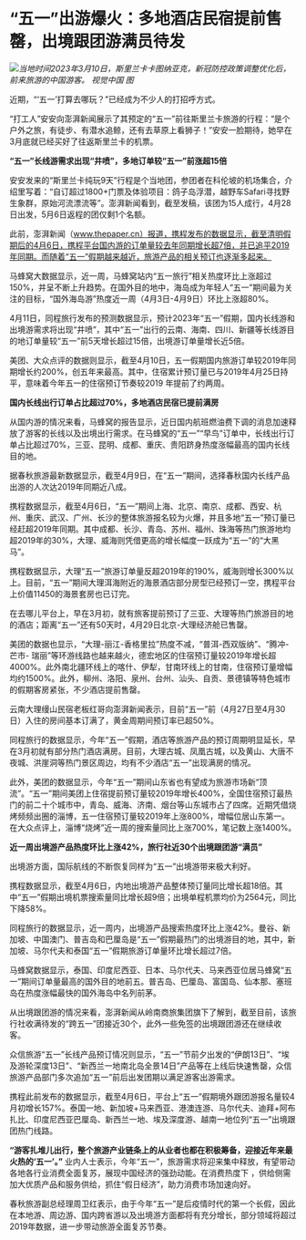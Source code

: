 # “五一”出游爆火：多地酒店民宿提前售罄，出境跟团游满员待发

![](https://inews.gtimg.com/om_bt/OyYxUkg4smcrehovMge6rIU7Zm4c8-oz4tvunZnQzUki4AA/1000)_当地时间2023年3月10日，斯里兰卡卡图纳亚克，新冠防控政策调整优化后，前来旅游的中国游客。
视觉中国 图_

近期，“‘五一’打算去哪玩？”已经成为不少人的打招呼方式。

“打工人”安安向澎湃新闻展示了其预定的“五一”前往斯里兰卡旅游的行程：“是个户外之旅，有徒步、有潜水追鲸，还有去草原上看狮子！”安安一脸期待，她早在3月底就已经买好了往返斯里兰卡的机票。

**“五一”长线游需求出现“井喷”，多地订单较“五一”前涨超15倍**

安安发来的“斯里兰卡纯玩9天”行程是个当地团，参团者在科伦坡的机场集合，介绍里写着：“自订超过1800+门票及体验项目：鸽子岛浮潜，越野车Safari寻找野生象群，原始河流漂流等”。澎湃新闻看到，截至发稿，该团为15人成行，4月28日出发，5月6日返程的团仅剩1个名额。

此前，澎湃新闻（www.thepaper.cn）报道，携程发布的数据显示，截至清明假期后的4月6日，携程平台国内游的订单量较去年同期增长超7倍，并已追平2019年同期。而随着“五一”假期越来越近，旅游产品的相关预订也逐渐多起来。

马蜂窝大数据显示，近一周，马蜂窝站内“五一旅行”相关热度环比上涨超过150%，并呈不断上升趋势。在国外目的地中，海岛成为年轻人“五一”期间最为关注的目标，“国外海岛游”热度近一周（4月3日-4月9日）环比上涨超80%。

4月11日，同程旅行发布的预测数据显示，预计2023年“五一”假期，国内长线游和出境游需求将出现“井喷”，其中“五一”出行的云南、海南、四川、新疆等长线游目的地订单量较“五一”前5天增长超过15倍，出境游订单量增长近5倍。

美团、大众点评的数据则显示，截至4月10日，五一假期国内旅游订单较2019年同期增长约200%，创五年来最高。其中，住宿累计预订量已与2019年4月25日持平，意味着今年五一的住宿预订节奏较2019
年提前了约两周。

**国内长线出行订单占比超过70%，多地酒店民宿已提前满房**

从国内游的情况来看，马蜂窝的报告显示，近日国内航班燃油费下调的消息加速释放了游客的长线以及出境出行需求。在马蜂窝的“五一”“早鸟”订单中，长线出行订单占比超过70%，三亚、昆明、成都、重庆、贵阳跻身热度涨幅最高的国内长线目的地。

据春秋旅游最新数据显示，截至4月9日，在“五一”期间，选择春秋国内长线产品出游的人次达2019年同期近八成。

携程数据显示，截至4月6日，“五一”期间上海、北京、南京、成都、西安、杭州、重庆、武汉、广州、长沙的整体旅游报名较为火爆，并且多地“五一”预订量已经赶超2019年同期。其中成都、长沙、青岛、苏州、福州、珠海等热门旅游地均超2019年的30%，大理、威海则凭借更高的增长幅度一跃成为“五一”的“大黑马”。

携程数据显示，大理“五一”旅游订单量反超2019年的190%，威海则增长300%以上。目前，“五一”期间大理洱海附近的海景酒店部分房型已经预订一空，携程平台上价值11450的海景套房也已订完。

在去哪儿平台上，早在3月初，就有旅客提前预订了三亚、大理等热门旅游目的地的酒店；距离“五一”还有50天时，4月29日北京-大理经济舱已售罄。

美团的数据也显示，“大理-丽江-香格里拉”热度不减，“普洱-西双版纳”、“腾冲-芒市-
瑞丽”等环游线路也越来越火，德宏地区的住宿预订量较2019年增长超4000%。此外南北疆环线上的喀什、伊犁，甘南环线上的甘南，住宿预订量增幅均约1500%。此外，柳州、洛阳、泉州、台州、汕头、自贡、景德镇等特色城市的假期客房紧张，不少酒店提前售罄。

云南大理缦山民宿老板红哥向澎湃新闻表示，目前“五一”前（4月27日至4月30日）入住的房间基本订满了，黄金周期间预订率已超50%。

同程旅行的数据显示，今年“五一”假期，酒店等旅游产品的预订周期明显延长，早在3月初就有部分热门酒店满房。目前，大理古城、凤凰古城，以及黄山、大唐不夜城、洪崖洞等热门景区周边，均有不少酒店“五一”出现满房的情况。

此外，美团的数据显示，今年“五一”期间山东省也有望成为旅游市场新“顶流”。“五一”期间美团上住宿提前预订量较2019年增长400%，全国住宿预订最热门的前二十个城市中，青岛、威海、济南、烟台等山东城市占了四席。近期凭借烧烤频频出圈的淄博，五一住宿预订量较2019年上涨800%，增幅位居山东第一。在大众点评上，淄博“烧烤”近一周的搜索量同比上涨700%，笔记数上涨1400%。

**近一周出境游产品热度环比上涨42%，旅行社近30个出境跟团游“满员”**

出境游方面，国际航线的不断恢复同样为“五一”出境游带来极大利好。

携程数据显示，截至4月6日，内地出境游产品整体预订量同比增长超18倍。其中“五一”假期出境机票搜索量同比增长超9倍；出境单程机票均价为2564元，同比下降58%。

同程旅行的数据显示，近一周内，出境游产品搜索热度环比上涨42%。曼谷、新加坡、中国澳门、普吉岛和巴厘岛是“五一”假期最热门的出境游目的地，其中，新加坡、马尔代夫和泰国“五一”假期旅游订单量环比增长超过7倍。

马蜂窝数据显示，泰国、印度尼西亚、日本、马尔代夫、马来西亚位居马蜂窝“五一”期间订单量最高的国外目的地前五。普吉岛、巴厘岛、富国岛、仙本那、塞班岛在热度涨幅最快的国外海岛中名列前茅。

从出境跟团游的情况来看，澎湃新闻从岭南商旅集团旗下了解到，截至目前，该旅行社收满待发的“跨五一”团接近30个，此外一些免签的出境跟团游还在继续收客。

众信旅游“五一”长线产品预订情况则显示，“五一”节前夕出发的“伊朗13日”、“埃及游轮深度13日”、“新西兰一地南北岛全景14日”产品等在上线后快速售罄，众信旅游产品部门多次追加“五一”前后出发团期以满足游客出游需求。

携程此前发布的数据显示，截至4月6日，平台上“五一”假期境外跟团游报名量较4月初增长157%。泰国一地、新加坡+马来西亚、港澳连游、马尔代夫、迪拜+阿布扎比、印度尼西亚巴厘岛、新西兰一地、埃及深度游、越南一地位列“五一”出境跟团热门线路。

**“游客扎堆儿出行，整个旅游产业链条上的从业者也都在积极筹备，迎接近年来最火热的‘五一’。”**
业内人士表示，今年“五一”，旅游需求将迎来集中释放，有望带动各地各行业消费全面复苏，展现中国经济的强劲动能。在消费热度下
，供给侧需加大优质产品和服务供给，抓住“假日经济”，助力消费市场加速向好。

春秋旅游副总经理周卫红表示，由于今年“五一”是后疫情时代的第一个长假，因此在本地游、周边游、国内跨省游以及出境游方面都将有充分增长，部分领域将超过2019年数据，进一步带动旅游全面复苏节奏。

